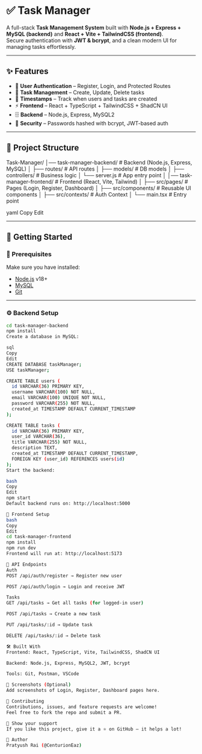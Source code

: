 # ✅ Task Manager

A full-stack **Task Management System** built with **Node.js + Express + MySQL (backend)** and **React + Vite + TailwindCSS (frontend)**.  
Secure authentication with **JWT & bcrypt**, and a clean modern UI for managing tasks effortlessly.  

---

## ✨ Features

- 🔐 **User Authentication** – Register, Login, and Protected Routes  
- 📝 **Task Management** – Create, Update, Delete tasks  
- 📅 **Timestamps** – Track when users and tasks are created  
- ⚡ **Frontend** – React + TypeScript + TailwindCSS + ShadCN UI  
- 🗄️ **Backend** – Node.js, Express, MySQL2  
- 🔑 **Security** – Passwords hashed with bcrypt, JWT-based auth  

---

## 📂 Project Structure

Task-Manager/
│── task-manager-backend/ # Backend (Node.js, Express, MySQL)
│ ├── routes/ # API routes
│ ├── models/ # DB models
│ ├── controllers/ # Business logic
│ └── server.js # App entry point
│
│── task-manager-frontend/ # Frontend (React, Vite, Tailwind)
│ ├── src/pages/ # Pages (Login, Register, Dashboard)
│ ├── src/components/ # Reusable UI components
│ ├── src/contexts/ # Auth Context
│ └── main.tsx # Entry point

yaml
Copy
Edit

---

## 🚀 Getting Started

### 🔧 Prerequisites
Make sure you have installed:
- [Node.js](https://nodejs.org/) v18+
- [MySQL](https://www.mysql.com/)
- [Git](https://git-scm.com/)

---

### ⚙️ Backend Setup

```bash
cd task-manager-backend
npm install
Create a database in MySQL:

sql
Copy
Edit
CREATE DATABASE taskManager;
USE taskManager;

CREATE TABLE users (
  id VARCHAR(36) PRIMARY KEY,
  username VARCHAR(100) NOT NULL,
  email VARCHAR(100) UNIQUE NOT NULL,
  password VARCHAR(255) NOT NULL,
  created_at TIMESTAMP DEFAULT CURRENT_TIMESTAMP
);

CREATE TABLE tasks (
  id VARCHAR(36) PRIMARY KEY,
  user_id VARCHAR(36),
  title VARCHAR(255) NOT NULL,
  description TEXT,
  created_at TIMESTAMP DEFAULT CURRENT_TIMESTAMP,
  FOREIGN KEY (user_id) REFERENCES users(id)
);
Start the backend:

bash
Copy
Edit
npm start
Default backend runs on: http://localhost:5000

🎨 Frontend Setup
bash
Copy
Edit
cd task-manager-frontend
npm install
npm run dev
Frontend will run at: http://localhost:5173

🔑 API Endpoints
Auth
POST /api/auth/register → Register new user

POST /api/auth/login → Login and receive JWT

Tasks
GET /api/tasks → Get all tasks (for logged-in user)

POST /api/tasks → Create a new task

PUT /api/tasks/:id → Update task

DELETE /api/tasks/:id → Delete task

🛠️ Built With
Frontend: React, TypeScript, Vite, TailwindCSS, ShadCN UI

Backend: Node.js, Express, MySQL2, JWT, bcrypt

Tools: Git, Postman, VSCode

📸 Screenshots (Optional)
Add screenshots of Login, Register, Dashboard pages here.

🤝 Contributing
Contributions, issues, and feature requests are welcome!
Feel free to fork the repo and submit a PR.

🌟 Show your support
If you like this project, give it a ⭐ on GitHub — it helps a lot!

👤 Author
Pratyush Rai (@CenturionEaz)
